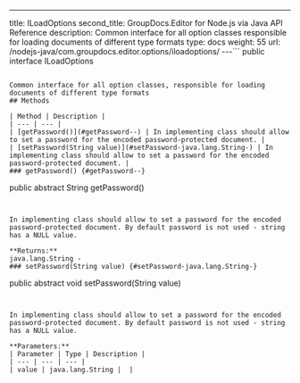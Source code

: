 ---
title: ILoadOptions
second_title: GroupDocs.Editor for Node.js via Java API Reference
description: Common interface for all option classes responsible for loading documents of different type formats
type: docs
weight: 55
url: /nodejs-java/com.groupdocs.editor.options/iloadoptions/
---```
public interface ILoadOptions
```

Common interface for all option classes, responsible for loading documents of different type formats
## Methods

| Method | Description |
| --- | --- |
| [getPassword()](#getPassword--) | In implementing class should allow to set a password for the encoded password-protected document. |
| [setPassword(String value)](#setPassword-java.lang.String-) | In implementing class should allow to set a password for the encoded password-protected document. |
### getPassword() {#getPassword--}
```
public abstract String getPassword()
```


In implementing class should allow to set a password for the encoded password-protected document. By default password is not used - string has a NULL value.

**Returns:**
java.lang.String - 
### setPassword(String value) {#setPassword-java.lang.String-}
```
public abstract void setPassword(String value)
```


In implementing class should allow to set a password for the encoded password-protected document. By default password is not used - string has a NULL value.

**Parameters:**
| Parameter | Type | Description |
| --- | --- | --- |
| value | java.lang.String |  |

